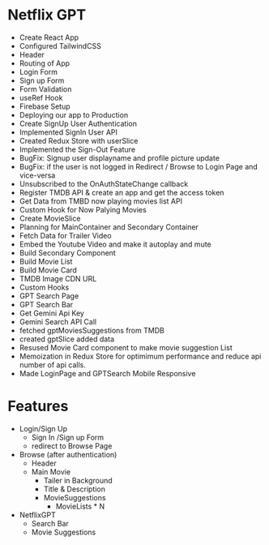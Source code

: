 # Netflix GPT

- Create React App
- Configured TailwindCSS
- Header
- Routing of App
- Login Form
- Sign up Form
- Form Validation
- useRef Hook
- Firebase Setup
- Deploying our app to Production
- Create SignUp User Authentication
- Implemented SignIn User API
- Created Redux Store with userSlice
- Implemented the Sign-Out Feature
- BugFix: Signup user displayname and profile picture update
- BugFix: if the user is not logged in Redirect / Browse to Login Page and vice-versa
- Unsubscribed to the OnAuthStateChange callback
- Register TMDB API & create an app and get the access token
- Get Data from TMBD now playing movies list API
- Custom Hook for Now Palying Movies
- Create MovieSlice
- Planning for MainContainer and Secondary Container
- Fetch Data for Trailer Video
- Embed the Youtube Video and make it autoplay and mute
- Build Secondary Component
- Build Movie List
- Build Movie Card
- TMDB Image CDN URL
- Custom Hooks
- GPT Search Page
- GPT Search Bar
- Get Gemini Api Key
- Gemini Search API Call
- fetched gptMoviesSuggestions from TMDB
- created gptSlice added data
- Resused Movie Card component to make movie suggestion List
- Memoization in Redux Store for optimimum performance and reduce api number of api calls.
- Made LoginPage and GPTSearch Mobile Responsive

# Features

- Login/Sign Up
  - Sign In /Sign up Form
  - redirect to Browse Page
- Browse (after authentication)
  - Header
  - Main Movie
    - Tailer in Background
    - Title & Description
    - MovieSuggestions
      - MovieLists \* N
- NetflixGPT
  - Search Bar
  - Movie Suggestions
